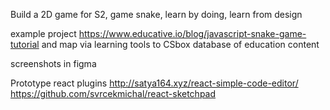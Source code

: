

Build a 2D game for S2, game snake, learn by doing, learn from design

example project https://www.educative.io/blog/javascript-snake-game-tutorial and map via learning tools to CSbox database of education content

screenshots in figma

Prototype react plugins http://satya164.xyz/react-simple-code-editor/ https://github.com/svrcekmichal/react-sketchpad

